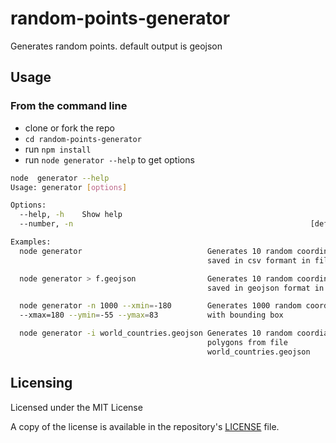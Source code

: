 # random-points-generator

Generates random points. default output is geojson

## Usage

### From the command line
- clone or fork the repo
- `cd random-points-generator`
- run `npm install`
- run `node generator --help` to get options

```bash
node  generator --help
Usage: generator [options]

Options:
  --help, -h    Show help                                              [boolean]
  --number, -n                                                     [default: 10]

Examples:
  node generator                            Generates 10 random coordinates,
                                            saved in csv formant in file `out`

  node generator > f.geojson                Generates 10 random coordinates,
                                            saved in geojson format in file `out`

  node generator -n 1000 --xmin=-180        Generates 1000 random coordinates
  --xmax=180 --ymin=-55 --ymax=83           with bounding box

  node generator -i world_countries.geojson Generates 10 random coordiantes within
                                            polygons from file
                                            world_countries.geojson
```

## Licensing
Licensed under the MIT License

A copy of the license is available in the repository's [LICENSE](LICENSE) file.
